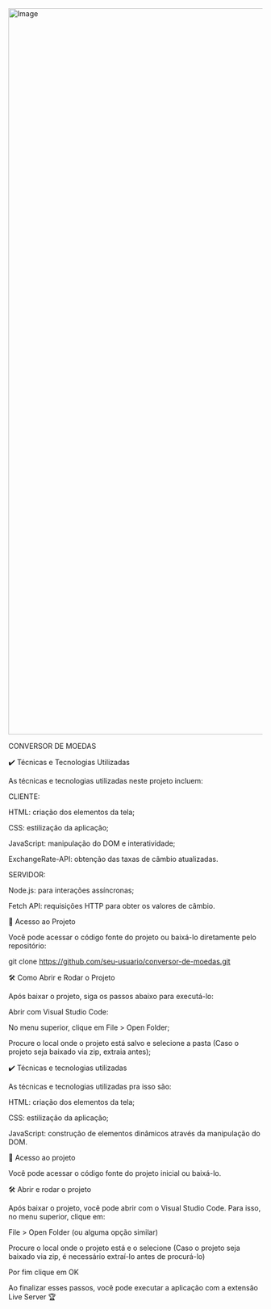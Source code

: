 

<img width="1440" alt="Image" src="https://github.com/user-attachments/assets/ffe49391-52ab-4bd9-a026-c503ff091806" />

CONVERSOR DE MOEDAS

✔️ Técnicas e Tecnologias Utilizadas

As técnicas e tecnologias utilizadas neste projeto incluem:

CLIENTE:

HTML: criação dos elementos da tela;

CSS: estilização da aplicação;

JavaScript: manipulação do DOM e interatividade;

ExchangeRate-API: obtenção das taxas de câmbio atualizadas.

SERVIDOR:

Node.js: para interações assíncronas;

Fetch API: requisições HTTP para obter os valores de câmbio.

📁 Acesso ao Projeto

Você pode acessar o código fonte do projeto ou baixá-lo diretamente pelo repositório:

git clone https://github.com/seu-usuario/conversor-de-moedas.git

🛠️ Como Abrir e Rodar o Projeto

Após baixar o projeto, siga os passos abaixo para executá-lo:

Abrir com Visual Studio Code:

No menu superior, clique em File > Open Folder;

Procure o local onde o projeto está salvo e selecione a pasta (Caso o projeto seja baixado via zip, extraia antes);

✔️ Técnicas e tecnologias utilizadas

As técnicas e tecnologias utilizadas pra isso são:

HTML: criação dos elementos da tela;

CSS: estilização da aplicação;

JavaScript: construção de elementos dinâmicos através da manipulação do DOM.

📁 Acesso ao projeto

Você pode acessar o código fonte do projeto inicial ou baixá-lo.

🛠️ Abrir e rodar o projeto

Após baixar o projeto, você pode abrir com o Visual Studio Code. Para isso, no menu superior, clique em:

File > Open Folder (ou alguma opção similar)

Procure o local onde o projeto está e o selecione (Caso o projeto seja baixado via zip, é necessário extraí-lo antes de procurá-lo)

Por fim clique em OK

Ao finalizar esses passos, você pode executar a aplicação com a extensão Live Server 🏆



